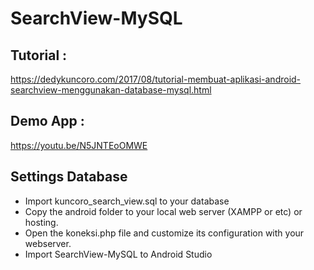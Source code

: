 # SearchView-MySQL

## Tutorial : ##
https://dedykuncoro.com/2017/08/tutorial-membuat-aplikasi-android-searchview-menggunakan-database-mysql.html

## Demo App : ##
https://youtu.be/N5JNTEoOMWE

## Settings Database ##
* Import kuncoro_search_view.sql to your database
* Copy the android folder to your local web server (XAMPP or etc) or hosting.
* Open the koneksi.php file and customize its configuration with your webserver.
* Import SearchView-MySQL to Android Studio
